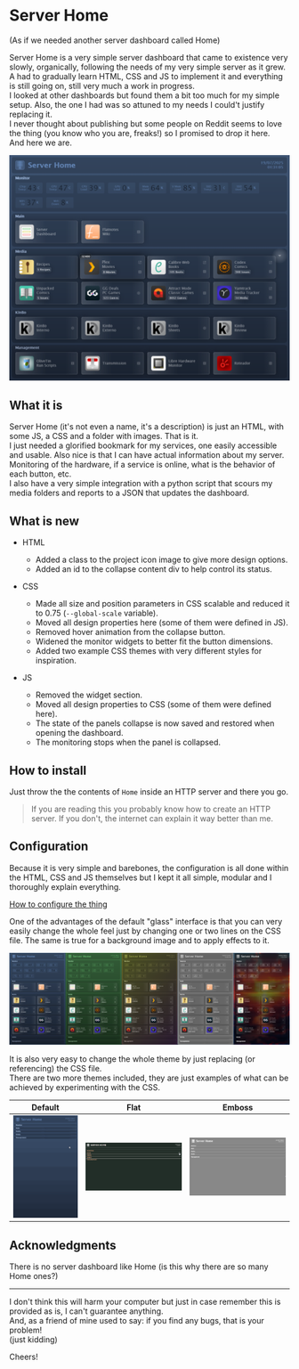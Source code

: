 # Server Home  
(As if we needed another server dashboard called Home)  
  
Server Home is a very simple server dashboard that came to existence very slowly, organically, following the needs of my very simple server as it grew.  
A had to gradually learn HTML, CSS and JS to implement it and everything is still going on, still very much a work in progress.  
I looked at other dashboards but found them a bit too much for my simple setup. Also, the one I had was so attuned to my needs I could't justify replacing it.  
I never thought about publishing but some people on Reddit seems to love the thing (you know who you are, freaks!) so I promised to drop it here.  
And here we are.  
  
![Interface](repoimages/Interface.png)  
  
## What it is  
Server Home (it's not even a name, it's a description) is just an HTML, with some JS, a CSS and a folder with images. That is it.  
I just needed a glorified bookmark for my services, one easily accessible and usable. Also nice is that I can have actual information about my server. Monitoring of the hardware, if a service is online, what is the behavior of each button, etc.  
I also have a very simple integration with a python script that scours my media folders and reports to a JSON that updates the dashboard.  
  
## What is new  
- HTML  
  - Added a class to the project icon image to give more design options.  
  - Added an id to the collapse content div to help control its status.  
  
- CSS   
  - Made all size and position parameters in CSS scalable and reduced it to 0.75 (`--global-scale` variable).  
  - Moved all design properties here (some of them were defined in JS).  
  - Removed hover animation from the collapse button.  
  - Widened the monitor widgets to better fit the button dimensions.  
  - Added two example CSS themes with very different styles for inspiration.  
  
- JS  
  - Removed the widget section.  
  - Moved all design properties to CSS (some of them were defined here).  
  - The state of the panels collapse is now saved and restored when opening the dashboard.  
  - The monitoring stops when the panel is collapsed.  
  
## How to install   
Just throw the the contents of `Home` inside an HTTP server and there you go.  
  
> If you are reading this you probably know how to create an HTTP server. If you don't, the internet can explain it way better than me.  
  
## Configuration  
Because it is very simple and barebones, the configuration is all done within the HTML, CSS and JS themselves but I kept it all simple, modular and I thoroughly explain everything.  
  
[How to configure the thing](configuration.md)  
  
One of the advantages of the default "glass" interface is that you can very easily change the whole feel just by changing one or two lines on the CSS file. The same is true for a background image and to apply effects to it.  
  
![Colors](repoimages/SH-colors.png)  
  
It is also very easy to change the whole theme by just replacing (or referencing) the CSS file.  
There are two more themes included, they are just examples of what can be achieved by experimenting with the CSS.  
  
Default|Flat|Emboss
:-----:|:--:|:----:
![Default](repoimages/Default.gif)|![Flat](repoimages/Flat.gif)|![Emboss](repoimages/Emboss.gif)  
  
## Acknowledgments  
There is no server dashboard like Home (is this why there are so many Home ones?)  
  
---
I don't think this will harm your computer but just in case remember this is provided as is, I can't guarantee anything.  
And, as a friend of mine used to say: if you find any bugs, that is your problem!  
(just kidding)  
  
Cheers!  